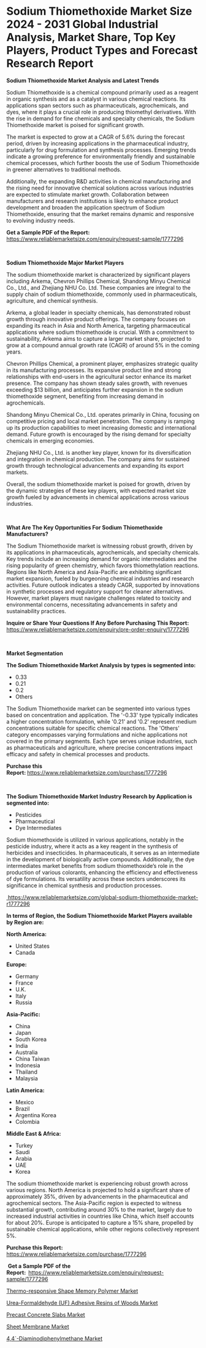 <p><h1>Sodium Thiomethoxide Market Size 2024 - 2031 Global Industrial Analysis, Market Share, Top Key Players, Product Types and Forecast Research Report</h1></p><p><strong>Sodium Thiomethoxide Market Analysis and Latest Trends</strong></p>
<p><p>Sodium Thiomethoxide is a chemical compound primarily used as a reagent in organic synthesis and as a catalyst in various chemical reactions. Its applications span sectors such as pharmaceuticals, agrochemicals, and dyes, where it plays a crucial role in producing thiomethyl derivatives. With the rise in demand for fine chemicals and specialty chemicals, the Sodium Thiomethoxide market is poised for significant growth.</p><p>The market is expected to grow at a CAGR of 5.6% during the forecast period, driven by increasing applications in the pharmaceutical industry, particularly for drug formulation and synthesis processes. Emerging trends indicate a growing preference for environmentally friendly and sustainable chemical processes, which further boosts the use of Sodium Thiomethoxide in greener alternatives to traditional methods.</p><p>Additionally, the expanding R&D activities in chemical manufacturing and the rising need for innovative chemical solutions across various industries are expected to stimulate market growth. Collaboration between manufacturers and research institutions is likely to enhance product development and broaden the application spectrum of Sodium Thiomethoxide, ensuring that the market remains dynamic and responsive to evolving industry needs.</p></p>
<p><strong>Get a Sample PDF of the Report:&nbsp;</strong> <a href="https://www.reliablemarketsize.com/enquiry/request-sample/1777296?utm_campaign=1103&utm_medium=2&utm_source=Github&utm_content=ia&utm_term=10112024&utm_id=sodium-thiomethoxide">https://www.reliablemarketsize.com/enquiry/request-sample/1777296</a></p>
<p>&nbsp;</p>
<p><strong>Sodium Thiomethoxide Major Market Players</strong></p>
<p><p>The sodium thiomethoxide market is characterized by significant players including Arkema, Chevron Phillips Chemical, Shandong Minyu Chemical Co., Ltd., and Zhejiang NHU Co. Ltd. These companies are integral to the supply chain of sodium thiomethoxide, commonly used in pharmaceuticals, agriculture, and chemical synthesis.</p><p>Arkema, a global leader in specialty chemicals, has demonstrated robust growth through innovative product offerings. The company focuses on expanding its reach in Asia and North America, targeting pharmaceutical applications where sodium thiomethoxide is crucial. With a commitment to sustainability, Arkema aims to capture a larger market share, projected to grow at a compound annual growth rate (CAGR) of around 5% in the coming years.</p><p>Chevron Phillips Chemical, a prominent player, emphasizes strategic quality in its manufacturing processes. Its expansive product line and strong relationships with end-users in the agricultural sector enhance its market presence. The company has shown steady sales growth, with revenues exceeding $13 billion, and anticipates further expansion in the sodium thiomethoxide segment, benefiting from increasing demand in agrochemicals.</p><p>Shandong Minyu Chemical Co., Ltd. operates primarily in China, focusing on competitive pricing and local market penetration. The company is ramping up its production capabilities to meet increasing domestic and international demand. Future growth is encouraged by the rising demand for specialty chemicals in emerging economies.</p><p>Zhejiang NHU Co., Ltd. is another key player, known for its diversification and integration in chemical production. The company aims for sustained growth through technological advancements and expanding its export markets.</p><p>Overall, the sodium thiomethoxide market is poised for growth, driven by the dynamic strategies of these key players, with expected market size growth fueled by advancements in chemical applications across various industries.</p></p>
<p>&nbsp;</p>
<p><strong>What Are The Key Opportunities For Sodium Thiomethoxide Manufacturers?</strong></p>
<p><p>The Sodium Thiomethoxide market is witnessing robust growth, driven by its applications in pharmaceuticals, agrochemicals, and specialty chemicals. Key trends include an increasing demand for organic intermediates and the rising popularity of green chemistry, which favors thiomethylation reactions. Regions like North America and Asia-Pacific are exhibiting significant market expansion, fueled by burgeoning chemical industries and research activities. Future outlook indicates a steady CAGR, supported by innovations in synthetic processes and regulatory support for cleaner alternatives. However, market players must navigate challenges related to toxicity and environmental concerns, necessitating advancements in safety and sustainability practices.</p></p>
<p><strong>Inquire or Share Your Questions If Any Before Purchasing This Report:</strong> <a href="https://www.reliablemarketsize.com/enquiry/pre-order-enquiry/1777296?utm_campaign=1103&utm_medium=2&utm_source=Github&utm_content=ia&utm_term=10112024&utm_id=sodium-thiomethoxide">https://www.reliablemarketsize.com/enquiry/pre-order-enquiry/1777296</a></p>
<p>&nbsp;</p>
<p><strong>Market Segmentation</strong></p>
<p><strong>The Sodium Thiomethoxide Market Analysis by types is segmented into:</strong></p>
<p><ul><li>0.33</li><li>0.21</li><li>0.2</li><li>Others</li></ul></p>
<p><p>The Sodium Thiomethoxide market can be segmented into various types based on concentration and application. The '-0.33' type typically indicates a higher concentration formulation, while '0.21' and '0.2' represent medium concentrations suitable for specific chemical reactions. The 'Others' category encompasses varying formulations and niche applications not covered in the primary segments. Each type serves unique industries, such as pharmaceuticals and agriculture, where precise concentrations impact efficacy and safety in chemical processes and products.</p></p>
<p><strong>Purchase this Report:&nbsp;</strong><a href="https://www.reliablemarketsize.com/purchase/1777296?utm_campaign=1103&utm_medium=2&utm_source=Github&utm_content=ia&utm_term=10112024&utm_id=sodium-thiomethoxide">https://www.reliablemarketsize.com/purchase/1777296</a></p>
<p>&nbsp;</p>
<p><strong>The Sodium Thiomethoxide Market Industry Research by Application is segmented into:</strong></p>
<p><ul><li>Pesticides</li><li>Pharmaceutical</li><li>Dye Intermediates</li></ul></p>
<p><p>Sodium thiomethoxide is utilized in various applications, notably in the pesticide industry, where it acts as a key reagent in the synthesis of herbicides and insecticides. In pharmaceuticals, it serves as an intermediate in the development of biologically active compounds. Additionally, the dye intermediates market benefits from sodium thiomethoxide’s role in the production of various colorants, enhancing the efficiency and effectiveness of dye formulations. Its versatility across these sectors underscores its significance in chemical synthesis and production processes.</p></p>
<p><a href="https://www.reliablemarketsize.com/global-sodium-thiomethoxide-market-r1777296?utm_campaign=1103&utm_medium=2&utm_source=Github&utm_content=ia&utm_term=10112024&utm_id=sodium-thiomethoxide">&nbsp;https://www.reliablemarketsize.com/global-sodium-thiomethoxide-market-r1777296</a></p>
<p><strong>In terms of Region, the Sodium Thiomethoxide Market Players available by Region are:</strong></p>
<p>
    <p> <strong> North America: </strong>
        <ul>
            <li>United States</li>
            <li>Canada</li>
        </ul>
        </p> 
    <p> <strong> Europe: </strong>
        <ul>
            <li>Germany</li>
            <li>France</li>
            <li>U.K.</li>
            <li>Italy</li>
            <li>Russia</li>
        </ul>
        </p> 
    <p> <strong> Asia-Pacific: </strong>
        <ul>
            <li>China</li>
            <li>Japan</li>
            <li>South Korea</li>
            <li>India</li>
            <li>Australia</li>
            <li>China Taiwan</li>
            <li>Indonesia</li>
            <li>Thailand</li>
            <li>Malaysia</li>
        </ul>
        </p> 
    <p> <strong> Latin America: </strong>
        <ul>
            <li>Mexico</li>
            <li>Brazil</li>
            <li>Argentina Korea</li>
            <li>Colombia</li>
        </ul>
        </p> 
    <p> <strong> Middle East & Africa: </strong>
        <ul>
            <li>Turkey</li>
            <li>Saudi</li>
            <li>Arabia</li>
            <li>UAE</li>
            <li>Korea</li>
        </ul>
    </p>
    </p>
<p><p>The sodium thiomethoxide market is experiencing robust growth across various regions. North America is projected to hold a significant share of approximately 35%, driven by advancements in the pharmaceutical and agrochemical sectors. The Asia-Pacific region is expected to witness substantial growth, contributing around 30% to the market, largely due to increased industrial activities in countries like China, which itself accounts for about 20%. Europe is anticipated to capture a 15% share, propelled by sustainable chemical applications, while other regions collectively represent 5%.</p></p>
<p><strong>Purchase this Report: </strong><a href="https://www.reliablemarketsize.com/purchase/1777296?utm_campaign=1103&utm_medium=2&utm_source=Github&utm_content=ia&utm_term=10112024&utm_id=sodium-thiomethoxide">https://www.reliablemarketsize.com/purchase/1777296</a></p>
<p>&nbsp;<strong>Get a Sample PDF of the Report:&nbsp;&nbsp;</strong><a href="https://www.reliablemarketsize.com/enquiry/request-sample/1777296?utm_campaign=1103&utm_medium=2&utm_source=Github&utm_content=ia&utm_term=10112024&utm_id=sodium-thiomethoxide">https://www.reliablemarketsize.com/enquiry/request-sample/1777296</a></p>
<p><strong></strong></p>
<p><p><a href="https://www.linkedin.com/pulse/thermo-responsive-shape-memory-polymer-market-velocity-102-cagr-4ehqe?utm_campaign=1103&utm_medium=2&utm_source=Github&utm_content=ia&utm_term=10112024&utm_id=sodium-thiomethoxide">Thermo-responsive Shape Memory Polymer Market</a></p><p><a href="https://www.linkedin.com/pulse/market-leaders-laggards-global-urea-formaldehyde-uf-qable?utm_campaign=1103&utm_medium=2&utm_source=Github&utm_content=ia&utm_term=10112024&utm_id=sodium-thiomethoxide">Urea-Formaldehyde (UF) Adhesive Resins of Woods Market</a></p><p><a href="https://github.com/gdfhhhj/Market-Research-Report-List-6/blob/main/precast-concrete-slabs-market.md?utm_campaign=1103&utm_medium=2&utm_source=Github&utm_content=ia&utm_term=10112024&utm_id=sodium-thiomethoxide">Precast Concrete Slabs Market</a></p><p><a href="https://www.linkedin.com/pulse/sheet-membrane-market-analysis-report-global-insights-region-type-qrroe?utm_campaign=1103&utm_medium=2&utm_source=Github&utm_content=ia&utm_term=10112024&utm_id=sodium-thiomethoxide">Sheet Membrane Market</a></p><p><a href="https://www.linkedin.com/pulse/exploring-44-diaminodiphenylmethane-market-dynamics-tdmye?utm_campaign=1103&utm_medium=2&utm_source=Github&utm_content=ia&utm_term=10112024&utm_id=sodium-thiomethoxide">4,4`-Diaminodiphenylmethane Market</a></p></p>